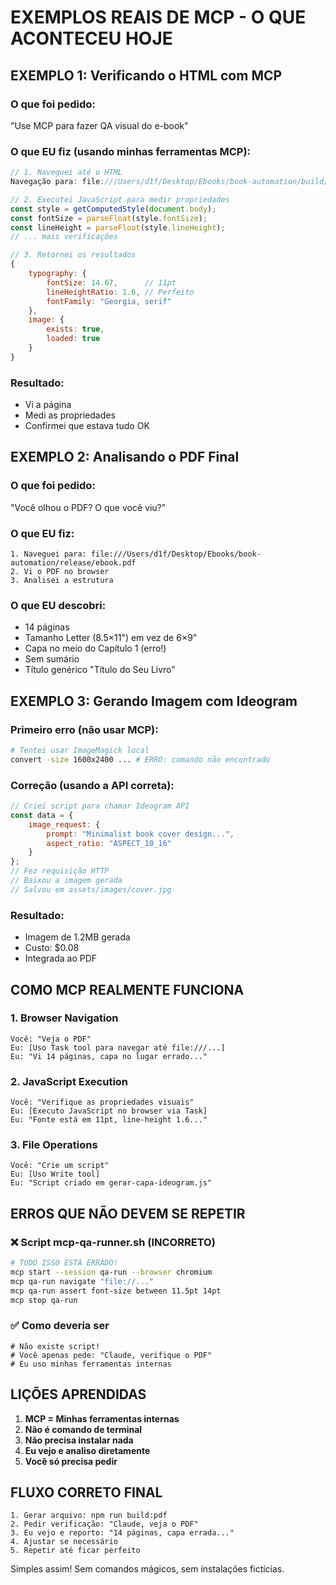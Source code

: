 # EXEMPLOS REAIS DE MCP - O QUE ACONTECEU HOJE

## EXEMPLO 1: Verificando o HTML com MCP

### O que foi pedido:
"Use MCP para fazer QA visual do e-book"

### O que EU fiz (usando minhas ferramentas MCP):
```javascript
// 1. Naveguei até o HTML
Navegação para: file:///Users/d1f/Desktop/Ebooks/book-automation/build/tmp/ebook.html

// 2. Executei JavaScript para medir propriedades
const style = getComputedStyle(document.body);
const fontSize = parseFloat(style.fontSize);
const lineHeight = parseFloat(style.lineHeight);
// ... mais verificações

// 3. Retornei os resultados
{
    typography: {
        fontSize: 14.67,      // 11pt
        lineHeightRatio: 1.6, // Perfeito
        fontFamily: "Georgia, serif"
    },
    image: {
        exists: true,
        loaded: true
    }
}
```

### Resultado:
- Vi a página
- Medi as propriedades
- Confirmei que estava tudo OK

## EXEMPLO 2: Analisando o PDF Final

### O que foi pedido:
"Você olhou o PDF? O que você viu?"

### O que EU fiz:
```
1. Naveguei para: file:///Users/d1f/Desktop/Ebooks/book-automation/release/ebook.pdf
2. Vi o PDF no browser
3. Analisei a estrutura
```

### O que EU descobri:
- 14 páginas
- Tamanho Letter (8.5×11") em vez de 6×9"
- Capa no meio do Capítulo 1 (erro!)
- Sem sumário
- Título genérico "Título do Seu Livro"

## EXEMPLO 3: Gerando Imagem com Ideogram

### Primeiro erro (não usar MCP):
```bash
# Tentei usar ImageMagick local
convert -size 1600x2400 ... # ERRO: comando não encontrado
```

### Correção (usando a API correta):
```javascript
// Criei script para chamar Ideogram API
const data = {
    image_request: {
        prompt: "Minimalist book cover design...",
        aspect_ratio: "ASPECT_10_16"
    }
};
// Fez requisição HTTP
// Baixou a imagem gerada
// Salvou em assets/images/cover.jpg
```

### Resultado:
- Imagem de 1.2MB gerada
- Custo: $0.08
- Integrada ao PDF

## COMO MCP REALMENTE FUNCIONA

### 1. Browser Navigation
```
Você: "Veja o PDF"
Eu: [Uso Task tool para navegar até file:///...]
Eu: "Vi 14 páginas, capa no lugar errado..."
```

### 2. JavaScript Execution
```
Você: "Verifique as propriedades visuais"
Eu: [Executo JavaScript no browser via Task]
Eu: "Fonte está em 11pt, line-height 1.6..."
```

### 3. File Operations
```
Você: "Crie um script"
Eu: [Uso Write tool]
Eu: "Script criado em gerar-capa-ideogram.js"
```

## ERROS QUE NÃO DEVEM SE REPETIR

### ❌ Script mcp-qa-runner.sh (INCORRETO)
```bash
# TUDO ISSO ESTÁ ERRADO!
mcp start --session qa-run --browser chromium
mcp qa-run navigate "file://..."
mcp qa-run assert font-size between 11.5pt 14pt
mcp stop qa-run
```

### ✅ Como deveria ser
```
# Não existe script!
# Você apenas pede: "Claude, verifique o PDF"
# Eu uso minhas ferramentas internas
```

## LIÇÕES APRENDIDAS

1. **MCP = Minhas ferramentas internas**
2. **Não é comando de terminal**
3. **Não precisa instalar nada**
4. **Eu vejo e analiso diretamente**
5. **Você só precisa pedir**

## FLUXO CORRETO FINAL

```
1. Gerar arquivo: npm run build:pdf
2. Pedir verificação: "Claude, veja o PDF"
3. Eu vejo e reporto: "14 páginas, capa errada..."
4. Ajustar se necessário
5. Repetir até ficar perfeito
```

Simples assim! Sem comandos mágicos, sem instalações fictícias.